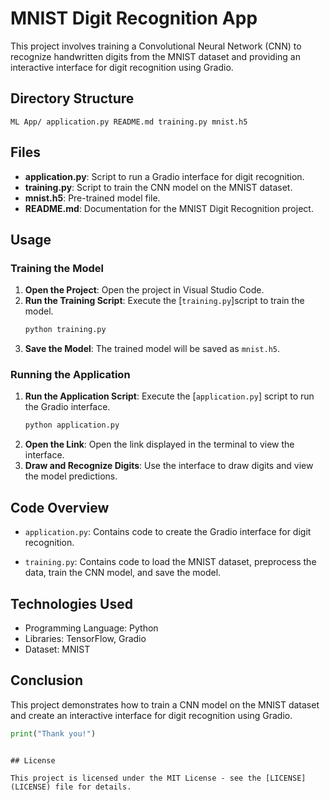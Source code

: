 # MNIST Digit Recognition App

This project involves training a Convolutional Neural Network (CNN) to recognize handwritten digits from the MNIST dataset and providing an interactive interface for digit recognition using Gradio.

## Directory Structure

```
ML App/ application.py README.md training.py mnist.h5
```

## Files

- **application.py**: Script to run a Gradio interface for digit recognition.
- **training.py**: Script to train the CNN model on the MNIST dataset.
- **mnist.h5**: Pre-trained model file.
- **README.md**: Documentation for the MNIST Digit Recognition project.

## Usage

### Training the Model

1. **Open the Project**: Open the project in Visual Studio Code.
2. **Run the Training Script**: Execute the [`training.py`]script to train the model.
   ```sh
   python training.py
   ```
3. **Save the Model**: The trained model will be saved as `mnist.h5`.

### Running the Application

1. **Run the Application Script**: Execute the [`application.py`] script to run the Gradio interface.
   ```sh
   python application.py
   ```
2. **Open the Link**: Open the link displayed in the terminal to view the interface.
3. **Draw and Recognize Digits**: Use the interface to draw digits and view the model predictions.


## Code Overview

- ``application.py``: Contains code to create the Gradio interface for digit recognition.

- ``training.py``: Contains code to load the MNIST dataset, preprocess the data, train the CNN model, and save the model.


## Technologies Used

- Programming Language: Python
- Libraries: TensorFlow, Gradio
- Dataset: MNIST


## Conclusion

This project demonstrates how to train a CNN model on the MNIST dataset and create an interactive interface for digit recognition using Gradio.

```python
print("Thank you!")
```
```

## License

This project is licensed under the MIT License - see the [LICENSE](LICENSE) file for details.